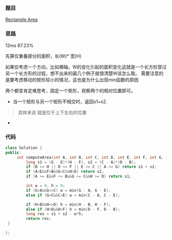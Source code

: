### 题目
[Rectangle Area](https://leetcode-cn.com/problems/rectangle-area/submissions/)
### 思路
12ms 87.23%

先算仅重叠部分的面积，长(W)* 宽(H)

如果仅考虑一个方向，比如横轴，W的变化引起的面积变化这就是一个长方形穿过另一个长方形的过程，想不出来的画几个例子就很清楚W该怎么取。
需要注意的是要考虑移动的矩形较小的情况，这也是为什么出现min函数的原因

两个都变肯定难思考，固定一个矩形，观察两个的相对位置即可。

+ 当一个矩形与另一个矩形不相交时，返回s1+s2.
> 具体来说 就是位于上下左右的位置
+ 
### 代码
```c++
class Solution {
public:
     int computeArea(int A, int B, int C, int D, int E, int F, int G, int H) {
         long s1 = (G - E)*(H - F), s2 = (C - A)*(D - B);
         if (B >= H || D <= F || E >= C || A >= G) return s1 + s2;
         if (A<E&&F>B&&G<C&&H<D) return s2;
         if (A >= E&&F <= B&&G >= C&&H >= D) return s1;

         int w = 0, h = 0;
         if (G>A&&G<=C) w = min(G - A, G - E);
         else if (G>C&&C>E) w = min(C - A, C - E);

         if (H>B&&H<=D) h = min(H - B, H - F);
         else if (H>D&&D>F) h = min(D - F, D - B);
         long res = s1 + s2 - w*h;
         return res;
 }

};
```
